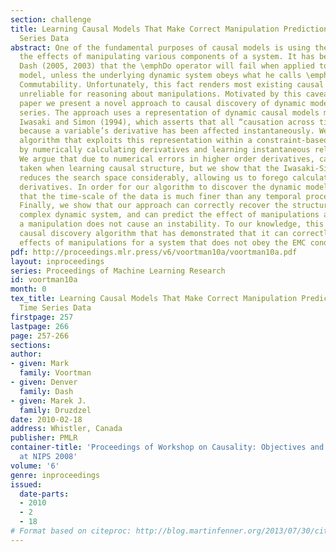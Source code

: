```yaml
---
section: challenge
title: Learning Causal Models That Make Correct Manipulation Predictions With Time
  Series Data
abstract: One of the fundamental purposes of causal models is using them to predict
  the effects of manipulating various components of a system. It has been argued by
  Dash (2005, 2003) that the \emphDo operator will fail when applied to an equilibrium
  model, unless the underlying dynamic system obeys what he calls \emphEquilibration-Manipulation
  Commutability. Unfortunately, this fact renders most existing causal discovery algorithms
  unreliable for reasoning about manipulations. Motivated by this caveat, in this
  paper we present a novel approach to causal discovery of dynamic models from time
  series. The approach uses a representation of dynamic causal models motivated by
  Iwasaki and Simon (1994), which asserts that all “causation across time” occurs
  because a variable’s derivative has been affected instantaneously. We present an
  algorithm that exploits this representation within a constraint-based learning framework
  by numerically calculating derivatives and learning instantaneous relationships.
  We argue that due to numerical errors in higher order derivatives, care must be
  taken when learning causal structure, but we show that the Iwasaki-Simon representation
  reduces the search space considerably, allowing us to forego calculating many high-order
  derivatives. In order for our algorithm to discover the dynamic model, it is necessary
  that the time-scale of the data is much finer than any temporal process of the system.
  Finally, we show that our approach can correctly recover the structure of a fairly
  complex dynamic system, and can predict the effect of manipulations accurately when
  a manipulation does not cause an instability. To our knowledge, this is the first
  causal discovery algorithm that has demonstrated that it can correctly predict the
  effects of manipulations for a system that does not obey the EMC condition.
pdf: http://proceedings.mlr.press/v6/voortman10a/voortman10a.pdf
layout: inproceedings
series: Proceedings of Machine Learning Research
id: voortman10a
month: 0
tex_title: Learning Causal Models That Make Correct Manipulation Predictions With
  Time Series Data
firstpage: 257
lastpage: 266
page: 257-266
sections: 
author:
- given: Mark
  family: Voortman
- given: Denver
  family: Dash
- given: Marek J.
  family: Druzdzel
date: 2010-02-18
address: Whistler, Canada
publisher: PMLR
container-title: 'Proceedings of Workshop on Causality: Objectives and Assessment
  at NIPS 2008'
volume: '6'
genre: inproceedings
issued:
  date-parts:
  - 2010
  - 2
  - 18
# Format based on citeproc: http://blog.martinfenner.org/2013/07/30/citeproc-yaml-for-bibliographies/
---
```

